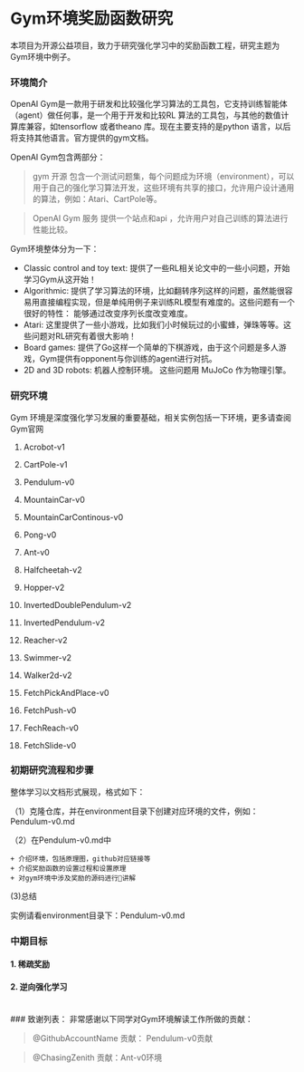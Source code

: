 # Gym环境奖励函数研究

本项目为开源公益项目，致力于研究强化学习中的奖励函数工程，研究主题为Gym环境中例子。

### 环境简介
OpenAI Gym是一款用于研发和比较强化学习算法的工具包，它支持训练智能体（agent）做任何事，是一个用于开发和比较RL 算法的工具包，与其他的数值计算库兼容，如tensorflow 或者theano 库。现在主要支持的是python 语言，以后将支持其他语言。官方提供的gym文档。

OpenAI Gym包含两部分：

> gym 开源 包含一个测试问题集，每个问题成为环境（environment），可以用于自己的强化学习算法开发，这些环境有共享的接口，允许用户设计通用的算法，例如：Atari、CartPole等。

> OpenAI Gym 服务
提供一个站点和api ，允许用户对自己训练的算法进行性能比较。

Gym环境整体分为一下：
+ Classic control and toy text:
  提供了一些RL相关论文中的一些小问题，开始学习Gym从这开始！
+ Algorithmic:
提供了学习算法的环境，比如翻转序列这样的问题，虽然能很容易用直接编程实现，但是单纯用例子来训练RL模型有难度的。这些问题有一个很好的特性： 能够通过改变序列长度改变难度。
+ Atari:
这里提供了一些小游戏，比如我们小时候玩过的小蜜蜂，弹珠等等。这些问题对RL研究有着很大影响！
+ Board games:
提供了Go这样一个简单的下棋游戏，由于这个问题是多人游戏，Gym提供有opponent与你训练的agent进行对抗。
+ 2D and 3D robots:
机器人控制环境。 这些问题用 MuJoCo 作为物理引擎。

### 研究环境

Gym 环境是深度强化学习发展的重要基础，相关实例包括一下环境，更多请查阅Gym官网
1. Acrobot-v1
2. CartPole-v1
3. Pendulum-v0
4. MountainCar-v0
5. MountainCarContinous-v0
6. Pong-v0

7. Ant-v0
8. Halfcheetah-v2
9. Hopper-v2
10. InvertedDoublePendulum-v2
11. InvertedPendulum-v2
12. Reacher-v2
13. Swimmer-v2
14. Walker2d-v2

15. FetchPickAndPlace-v0
16. FetchPush-v0
17. FechReach-v0
18. FetchSlide-v0


### 初期研究流程和步骤
整体学习以文档形式展现，格式如下：

（1）克隆仓库，并在environment目录下创建对应环境的文件，例如：Pendulum-v0.md

（2）在Pendulum-v0.md中
>
    + 介绍环境，包括原理图，github对应链接等
    + 介绍奖励函数的设置过程和设置原理
    + 对gym环境中涉及奖励的源码进行讲解

 (3)总结

实例请看environment目录下：Pendulum-v0.md

### 中期目标
#### 1. 稀疏奖励
#### 2. 逆向强化学习
####



<br>
### 致谢列表：
非常感谢以下同学对Gym环境解读工作所做的贡献：

>
> @GithubAccountName 贡献： Pendulum-v0贡献

> @ChasingZenith   贡献：Ant-v0环境
